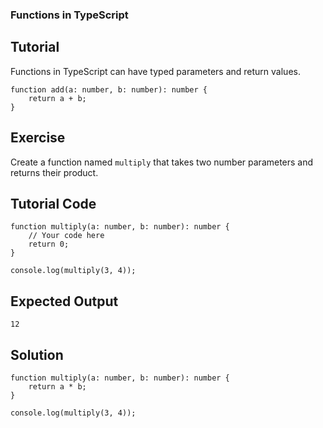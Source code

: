 ### Functions in TypeScript

Tutorial
-------
Functions in TypeScript can have typed parameters and return values.

    function add(a: number, b: number): number {
        return a + b;
    }

Exercise
-------
Create a function named `multiply` that takes two number parameters and returns their product.

Tutorial Code
-------

    function multiply(a: number, b: number): number {
        // Your code here
        return 0;
    }

    console.log(multiply(3, 4));

Expected Output
-------
    12

Solution
-------
    function multiply(a: number, b: number): number {
        return a * b;
    }

    console.log(multiply(3, 4));
